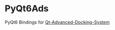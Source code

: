 # PyQt6Ads

PyQt6 Bindings for [Qt-Advanced-Docking-System](https://github.com/githubuser0xFFFF/Qt-Advanced-Docking-System)
